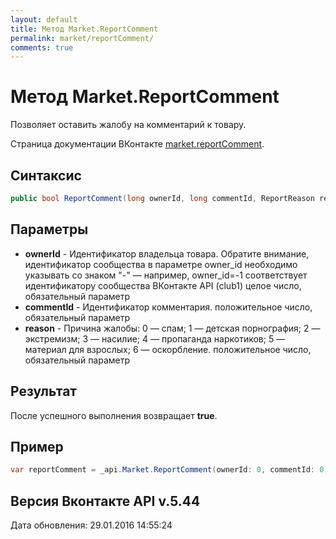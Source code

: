 ```yaml
---
layout: default
title: Метод Market.ReportComment
permalink: market/reportComment/
comments: true
---
```

# Метод Market.ReportComment
Позволяет оставить жалобу на комментарий к товару.

Страница документации ВКонтакте [market.reportComment](https://vk.com/dev/market.reportComment).

## Синтаксис
``` csharp
public bool ReportComment(long ownerId, long commentId, ReportReason reason)
```

## Параметры
+ **ownerId** - Идентификатор владельца товара. 
Обратите внимание, идентификатор сообщества в параметре owner_id необходимо указывать со знаком "-" — например, owner_id=-1 соответствует идентификатору сообщества ВКонтакте API (club1)  целое число, обязательный параметр
+ **commentId** - Идентификатор комментария. положительное число, обязательный параметр
+ **reason** - Причина жалобы: 
0 — спам; 
1 — детская порнография; 
2 — экстремизм; 
3 — насилие; 
4 — пропаганда наркотиков; 
5 — материал для взрослых; 
6 — оскорбление. 
положительное число, обязательный параметр

## Результат
После успешного выполнения возвращает **true**.

## Пример
``` csharp
var reportComment = _api.Market.ReportComment(ownerId: 0, commentId: 0, reason: 0);
```

## Версия Вконтакте API v.5.44
Дата обновления: 29.01.2016 14:55:24
